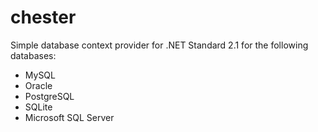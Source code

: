 # chester

Simple database context provider for .NET Standard 2.1 for the following databases:

- MySQL
- Oracle
- PostgreSQL
- SQLite
- Microsoft SQL Server
